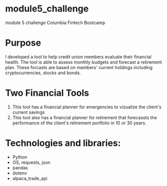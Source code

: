 # module5_challenge
module 5 challenge Columbia Fintech Bootcamp

# Purpose
I developed a tool to help credit union members evaluate their financial health. The tool is able to assess monthly budgets and forecast a retirement plan. These forcasts are based on members' current holdings including cryptocurrencies, stocks and bonds.

# Two Financial Tools
1) This tool has a financial planner for emergencies to vizualize the client's current savings
2) This tool also has a financial planner for retirement that forecassts the performance of the client's retirement portfolio in 10 or 30 years. 

# Technologies and libraries:
- Python
- OS, requests, json
- pandas
- dotenv
- alpaca_trade_api



